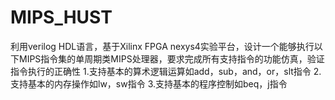 # MIPS_HUST
利用verilog HDL语言，基于Xilinx FPGA nexys4实验平台，设计一个能够执行以下MIPS指令集的单周期类MIPS处理器，要求完成所有支持指令的功能仿真，验证指令执行的正确性
1.支持基本的算术逻辑运算如add，sub，and，or，slt指令
2.支持基本的内存操作如lw，sw指令
3.支持基本的程序控制如beq，j指令
